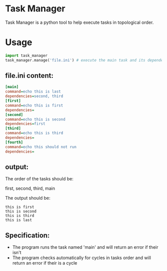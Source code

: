 Task Manager
===========
Task Manager is a python tool to help execute tasks in topological order.

Usage
=====
```python
import task_manager
task_manager.manage('file.ini') # execute the main task and its dependencies in topological order
```
file.ini content:
-----------------
```ini
[main]
command=echo this is last
dependencies=second, third
[first]
command=echo this is first
dependencies=
[second]
command=echo this is second
dependencies=first
[third]
command=echo this is third
dependencies=
[fourth]
command=echo this should not run
dependencies=
```

output:
-------
The order of the tasks should be:

first, second, third, main

The output should be:
```
this is first
this is second
this is third
this is last
```

Specification:
--------------
* The program runs the task named 'main' and will return an error if their isn't
* The program checks automatically for cycles in tasks order and will return an error if their is a cycle